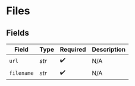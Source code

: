 # Files


## Fields

| Field              | Type               | Required           | Description        |
| ------------------ | ------------------ | ------------------ | ------------------ |
| `url`              | *str*              | :heavy_check_mark: | N/A                |
| `filename`         | *str*              | :heavy_check_mark: | N/A                |
